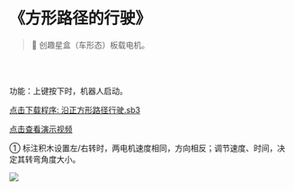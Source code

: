 # 《方形路径的行驶》

> 🧰 创趣星盒（车形态）板载电机。

<br><br>

功能：上键按下时，机器人启动。

<a href="/tutorial/starbox_yj/sb3/03/沿正方形路径行驶.sb3">点击下载程序: 沿正方形路径行驶.sb3</a>

<a href="https://www.cfunworld.com" target="_blank">点击查看演示视频</a>

① 标注积木设置左/右转时，两电机速度相同，方向相反；调节速度、时间，决定其转弯角度大小。

<img src="/images/03/沿正方形路径行驶.png">